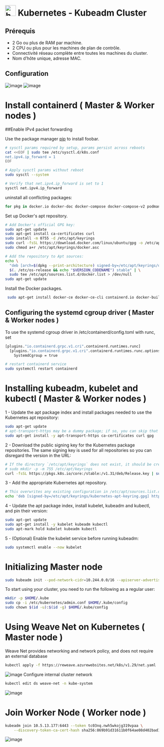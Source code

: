  #   <img src="https://github.com/user-attachments/assets/d567506b-5944-4e20-9517-0cd22e0e2769" width="35" title="hover text"> Kubernetes - Kubeadm Cluster

## Prérequis

* 2 Go ou plus de RAM par machine. 
* 2 CPU ou plus pour les machines de plan de contrôle.
* Connectivité réseau complète entre toutes les machines du cluster.
* Nom d’hôte unique, adresse MAC.
## Configuration

![image](https://github.com/user-attachments/assets/f619926f-872d-491d-b619-e1c11bf50755)
![image](https://github.com/user-attachments/assets/45cc5c02-0d8c-4b4d-8a93-f823dcb3c016)


# Install containerd ( Master & Worker nodes )
##Enable IPv4 packet forwarding 


Use the package manager [pip](https://pip.pypa.io/en/stable/) to install foobar.

```bash
# sysctl params required by setup, params persist across reboots
cat <<EOF | sudo tee /etc/sysctl.d/k8s.conf
net.ipv4.ip_forward = 1
EOF

# Apply sysctl params without reboot
sudo sysctl --system

# Verify that net.ipv4.ip_forward is set to 1
sysctl net.ipv4.ip_forward
```
uninstall all conflicting packages:
```bash
for pkg in docker.io docker-doc docker-compose docker-compose-v2 podman-docker containerd runc; do sudo apt-get remove $pkg; done
```
Set up Docker's apt repository.
```bash
# Add Docker's official GPG key:
sudo apt-get update
sudo apt-get install ca-certificates curl
sudo install -m 0755 -d /etc/apt/keyrings
sudo curl -fsSL https://download.docker.com/linux/ubuntu/gpg -o /etc/apt/keyrings/docker.asc
sudo chmod a+r /etc/apt/keyrings/docker.asc

# Add the repository to Apt sources:
echo \
  "deb [arch=$(dpkg --print-architecture) signed-by=/etc/apt/keyrings/docker.asc] https://download.docker.com/linux/ubuntu \
  $(. /etc/os-release && echo "$VERSION_CODENAME") stable" | \
  sudo tee /etc/apt/sources.list.d/docker.list > /dev/null
sudo apt-get update
```
Install the Docker packages.
```bash
 sudo apt-get install docker-ce docker-ce-cli containerd.io docker-buildx-plugin docker-compose-plugin
```

## Configuring the systemd cgroup driver ( Master & Worker nodes )
To use the systemd cgroup driver in /etc/containerd/config.toml with runc, set
```bash
[plugins."io.containerd.grpc.v1.cri".containerd.runtimes.runc]
  [plugins."io.containerd.grpc.v1.cri".containerd.runtimes.runc.options]
    SystemdCgroup = true
```
```bash
# restart containerd service
sudo systemctl restart containerd
```
# Installing kubeadm, kubelet and kubectl  ( Master & Worker nodes )

1 - Update the apt package index and install packages needed to use the Kubernetes apt repository:
```bash
sudo apt-get update
# apt-transport-https may be a dummy package; if so, you can skip that package
sudo apt-get install -y apt-transport-https ca-certificates curl gpg
```
2 - Download the public signing key for the Kubernetes package repositories. The same signing key is used for all repositories so you can disregard the version in the URL:
```bash
# If the directory `/etc/apt/keyrings` does not exist, it should be created before the curl command, read the note below.
# sudo mkdir -p -m 755 /etc/apt/keyrings
curl -fsSL https://pkgs.k8s.io/core:/stable:/v1.31/deb/Release.key | sudo gpg --dearmor -o /etc/apt/keyrings/kubernetes-apt-keyring.gpg
```
3 - Add the appropriate Kubernetes apt repository.
```bash
# This overwrites any existing configuration in /etc/apt/sources.list.d/kubernetes.list
echo 'deb [signed-by=/etc/apt/keyrings/kubernetes-apt-keyring.gpg] https://pkgs.k8s.io/core:/stable:/v1.31/deb/ /' | sudo tee /etc/apt/sources.list.d/kubernetes.list
```
4 - Update the apt package index, install kubelet, kubeadm and kubectl, and pin their version:
```bash
sudo apt-get update
sudo apt-get install -y kubelet kubeadm kubectl
sudo apt-mark hold kubelet kubeadm kubectl
```
5 - (Optional) Enable the kubelet service before running kubeadm:
```bash
sudo systemctl enable --now kubelet
```
# Initializing Master node
```bash
sudo kubeadm init --pod-network-cidr=10.244.0.0/16 --apiserver-advertise-address=10.5.13.177
```
To start using your cluster, you need to run the following as a regular user:
```bash
mkdir -p $HOME/.kube
sudo cp -i /etc/kubernetes/admin.conf $HOME/.kube/config
sudo chown $(id -u):$(id -g) $HOME/.kube/config
```
# Using Weave Net on Kubernetes ( Master node )
Weave Net provides networking and network policy, and does not require an external database
```bash
kubectl apply -f https://reweave.azurewebsites.net/k8s/v1.29/net.yaml
```
![image](https://github.com/user-attachments/assets/6a180c61-3367-4df6-8c77-a8596e680980)
Configure internal cluster network
```bash
kubectl edit ds weave-net -n kube-system
```
![image](https://github.com/user-attachments/assets/0cfa2d6d-443e-4b3e-8769-64bbf2964dbe)

# Join Worker Node ( Worker node )

```bash
kubeadm join 10.5.13.177:6443 --token tc03nq.nwh5wkojg319vpaa \
	--discovery-token-ca-cert-hash sha256:869b91d31611b0f64ae08d402bad1a5be636b8cfd5b98997381bdb408bd1a1d5
```
![image](https://github.com/user-attachments/assets/e4315125-2d8a-465a-bcd1-ace15fa61459)


